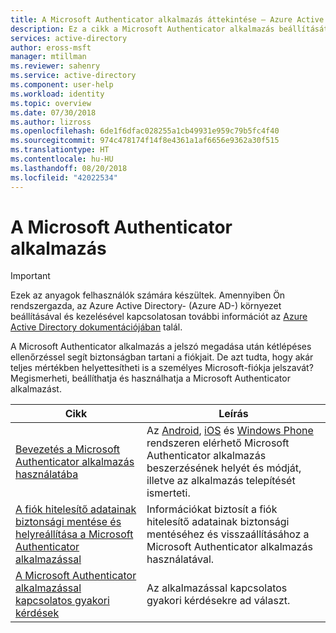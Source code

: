 ```yaml
---
title: A Microsoft Authenticator alkalmazás áttekintése – Azure Active Directory | Microsoft Docs
description: Ez a cikk a Microsoft Authenticator alkalmazás beállítását és használatát ismerteti.
services: active-directory
author: eross-msft
manager: mtillman
ms.reviewer: sahenry
ms.service: active-directory
ms.component: user-help
ms.workload: identity
ms.topic: overview
ms.date: 07/30/2018
ms.author: lizross
ms.openlocfilehash: 6de1f6dfac028255a1cb49931e959c79b5fc4f40
ms.sourcegitcommit: 974c478174f14f8e4361a1af6656e9362a30f515
ms.translationtype: HT
ms.contentlocale: hu-HU
ms.lasthandoff: 08/20/2018
ms.locfileid: "42022534"
---
```

# <a name="microsoft-authenticator-app"></a>A Microsoft Authenticator alkalmazás

>[!Important]
>Ezek az anyagok felhasználók számára készültek. Amennyiben Ön rendszergazda, az Azure Active Directory- (Azure AD-) környezet beállításával és kezelésével kapcsolatosan további információt az [Azure Active Directory dokumentációjában](https://docs.microsoft.com/azure/active-directory) talál.

A Microsoft Authenticator alkalmazás a jelszó megadása után kétlépéses ellenőrzéssel segít biztonságban tartani a fiókjait. De azt tudta, hogy akár teljes mértékben helyettesítheti is a személyes Microsoft-fiókja jelszavát? Megismerheti, beállíthatja és használhatja a Microsoft Authenticator alkalmazást.

|Cikk |Leírás |
|------|------------|
|[Bevezetés a Microsoft Authenticator alkalmazás használatába](microsoft-authenticator-app-how-to.md)|Az [Android](https://go.microsoft.com/fwlink/?linkid=866594), [iOS](https://go.microsoft.com/fwlink/?linkid=866594) és [Windows Phone](http://go.microsoft.com/fwlink/?Linkid=825071) rendszeren elérhető Microsoft Authenticator alkalmazás beszerzésének helyét és módját, illetve az alkalmazás telepítését ismerteti.|
|[A fiók hitelesítő adatainak biztonsági mentése és helyreállítása a Microsoft Authenticator alkalmazással](microsoft-authenticator-app-backup-and-recovery.md)| Információkat biztosít a fiók hitelesítő adatainak biztonsági mentéséhez és visszaállításához a Microsoft Authenticator alkalmazás használatával.|
|[A Microsoft Authenticator alkalmazással kapcsolatos gyakori kérdések](microsoft-authenticator-app-faq.md)|Az alkalmazással kapcsolatos gyakori kérdésekre ad választ.|